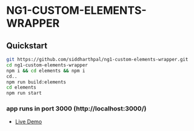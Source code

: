 # NG1-CUSTOM-ELEMENTS-WRAPPER

## Quickstart

```sh
git https://github.com/siddharthpal/ng1-custom-elements-wrapper.git
cd ng1-custom-elements-wrapper
npm i && cd elements && npm i
cd..
npm run build:elements
cd elements
npm run start
```
### app runs in  port 3000 (http://localhost:3000/)
- [Live Demo](https://create-ng1-wrapper-app.firebaseapp.com/)
